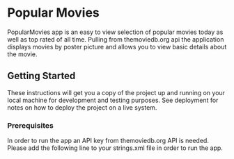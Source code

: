 # Popular Movies

PopularMovies app is an easy to view selection of popular movies today as well as top rated of all time. Pulling from themoviedb.org api the application displays movies by poster picture and allows you to view basic details about the movie. 

## Getting Started

These instructions will get you a copy of the project up and running on your local machine for development and testing purposes. See deployment for notes on how to deploy the project on a live system.

### Prerequisites

In order to run the app an API key from themoviedb.org API is needed. Please add the following line to your strings.xml file in order to run the app.
<string name="MOVIE_DB_API_KEY"></string>
